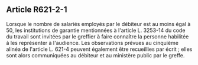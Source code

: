 Article R621-2-1
----
Lorsque le nombre de salariés employés par le débiteur est au moins égal à 50,
les institutions de garantie mentionnées à l'article L. 3253-14 du code du
travail sont invitées par le greffier à faire connaître la personne habilitée à
les représenter à l'audience. Les observations prévues au cinquième alinéa de
l'article L. 621-4 peuvent également être recueillies par écrit ; elles sont
alors communiquées au débiteur et au ministère public par le greffe.
